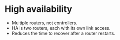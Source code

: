 # High availability

- Multiple routers, not controllers.
- HA is two routers, each with its own link access.
- Reduces the time to recover after a router restarts.
